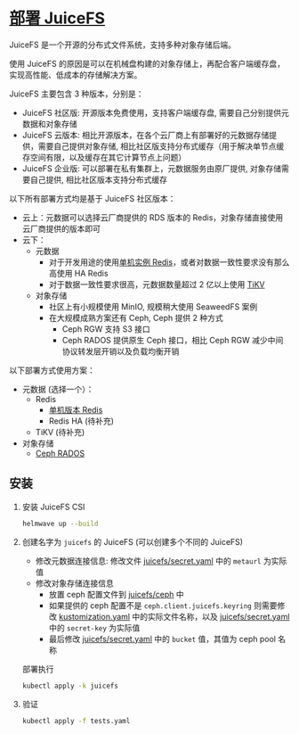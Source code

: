 # [部署 JuiceFS](https://juicefs.com/docs/zh/community/introduction/)

JuiceFS 是一个开源的分布式文件系统，支持多种对象存储后端。

使用 JuiceFS 的原因是可以在机械盘构建的对象存储上，再配合客户端缓存盘，实现高性能、低成本的存储解决方案。

JuiceFS 主要包含 3 种版本，分别是：

* JuiceFS 社区版: 开源版本免费使用，支持客户端缓存盘, 需要自己分别提供元数据和对象存储
* JuiceFS 云版本: 相比开源版本，在各个云厂商上有部署好的元数据存储提供，需要自己提供对象存储, 相比社区版支持分布式缓存（用于解决单节点缓存空间有限，以及缓存在其它计算节点上问题）
* JuiceFS 企业版: 可以部署在私有集群上，元数据服务由原厂提供, 对象存储需要自己提供, 相比社区版本支持分布式缓存

以下所有部署方式均是基于 JuiceFS 社区版本：

* 云上：元数据可以选择云厂商提供的 RDS 版本的 Redis，对象存储直接使用云厂商提供的版本即可
* 云下：
    * 元数据
        * 对于开发用途的使用[单机实例 Redis](../redis/README.md)，或者对数据一致性要求没有那么高使用 HA Redis
        * 对于数据一致性要求很高，元数据数量超过 2 亿以上使用 [TiKV](https://tikv.org/)
    * 对象存储
        * 社区上有小规模使用 MinIO, 规模稍大使用 SeaweedFS 案例
        * 在大规模成熟方案还有 Ceph, Ceph 提供 2 种方式
            * Ceph RGW 支持 S3 接口
            * Ceph RADOS 提供原生 Ceph 接口，相比 Ceph RGW 减少中间协议转发层开销以及负载均衡开销

以下部署方式使用方案：

* 元数据 (选择一个）：
    * Redis
        * [单机版本 Redis](../redis/README.md)
        * Redis HA (待补充)
    * TiKV (待补充)
* 对象存储
    * [Ceph RADOS](../cephadm/2-ceph-rados.md)

## 安装

1. 安装 JuiceFS CSI

    ```bash
    helmwave up --build
    ```

2. 创建名字为 `juicefs` 的 JuiceFS (可以创建多个不同的 JuiceFS)

    * 修改元数据连接信息: 修改文件 [juicefs/secret.yaml](juicefs/secret.yaml) 中的 `metaurl` 为实际值
    * 修改对象存储连接信息
        * 放置 ceph 配置文件到 [juicefs/ceph](juicefs/ceph) 中
        * 如果提供的 ceph 配置不是 `ceph.client.juicefs.keyring` 则需要修改 [kustomization.yaml](juicefs/kustomization.yaml) 中的实际文件名称，以及 [juicefs/secret.yaml](juicefs/secret.yaml) 中的 `secret-key` 为实际值
        * 最后修改 [juicefs/secret.yaml](juicefs/secret.yaml) 中的 `bucket` 值，其值为 ceph pool 名称

    部署执行

    ```bash
    kubectl apply -k juicefs
    ```

3. 验证

    ```bash
    kubectl apply -f tests.yaml
    ```


